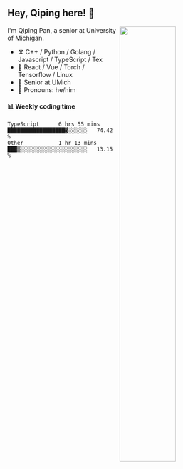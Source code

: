 

## Hey, Qiping here! :wave:

[<img align="right" width="50%" src="https://github-readme-stats.vercel.app/api?username=ppppqp&theme=dark&show_icons=true">](https://metrics.lecoq.io/ppppqp?template=classic)


I'm Qiping Pan, a senior at University of Michigan.

-   :hammer_and_pick: C++ / Python / Golang / Javascript / TypeScript / Tex
-   :pencil: React / Vue / Torch / Tensorflow / Linux 
-   :seedling: Senior at UMich
-   :man: Pronouns: he/him



#### :bar_chart: Weekly coding time

<!--START_SECTION:waka-->

```text
TypeScript      6 hrs 55 mins   ██████████████████▓░░░░░░   74.42 %
Other           1 hr 13 mins    ███▒░░░░░░░░░░░░░░░░░░░░░   13.15 %
```

<!--END_SECTION:waka-->
